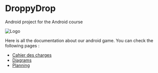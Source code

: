 # DroppyDrop
Android project for the Android course

![Logo](https://github.com/HE-Arc/DroppyDrop/wiki/ressources/images/Droppy%20Drop.png)


Here is all the documentation about our android game. You can check the following pages :

* [Cahier des charges](https://github.com/JolieKimy/androidHE-Arc/wiki/Cahier-des-charges)
* [Diagrams](https://github.com/JolieKimy/androidHE-Arc/wiki/Diagrams)
* [Planning](https://github.com/JolieKimy/androidHE-Arc/wiki/Planning)
